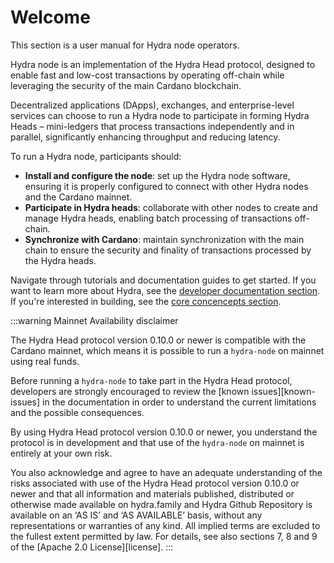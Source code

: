 # Welcome

This section is a user manual for Hydra node operators. 

Hydra node is an implementation of the Hydra Head protocol, designed to enable fast and low-cost transactions by operating off-chain while leveraging the security of the main Cardano blockchain.

Decentralized applications (DApps), exchanges, and enterprise-level services can choose to run a Hydra node to participate in forming Hydra Heads – mini-ledgers that process transactions independently and in parallel, significantly enhancing throughput and reducing latency. 

To run a Hydra node, participants should:

* **Install and configure the node**: set up the Hydra node software, ensuring it is properly configured to connect with other Hydra nodes and the Cardano mainnet.
* **Participate in Hydra heads**: collaborate with other nodes to create and manage Hydra heads, enabling batch processing of transactions off-chain.
* **Synchronize with Cardano**: maintain synchronization with the main chain to ensure the security and finality of transactions processed by the Hydra heads.

Navigate through tutorials and documentation guides to get started. If you want to learn more about Hydra, see the [developer documentation section](https://hydra.family/head-protocol/docs/dev). If you're interested in building, see the [core concencepts section](https://hydra.family/head-protocol/core-concepts).

:::warning Mainnet Availability disclaimer

The Hydra Head protocol version 0.10.0 or newer is compatible with the Cardano
mainnet, which means it is possible to run a `hydra-node` on mainnet using real
funds.

Before running a `hydra-node` to take part in the Hydra Head protocol,
developers are strongly encouraged to review the [known issues][known-issues] in
the documentation in order to understand the current limitations and the
possible consequences.

By using Hydra Head protocol version 0.10.0 or newer, you understand the
protocol is in development and that use of the `hydra-node` on mainnet is
entirely at your own risk.

You also acknowledge and agree to have an adequate understanding of the risks
associated with use of the Hydra Head protocol version 0.10.0 or newer and that
all information and materials published, distributed or otherwise made available
on hydra.family and Hydra Github Repository is available on an ‘AS IS’ and ‘AS
AVAILABLE’ basis, without any representations or warranties of any kind. All
implied terms are excluded to the fullest extent permitted by law. For details,
see also sections 7, 8 and 9 of the [Apache 2.0 License][license].
:::